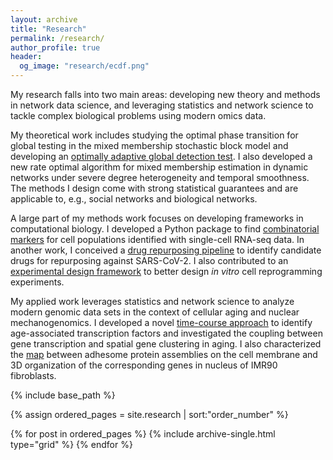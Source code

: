 ```yaml
---
layout: archive
title: "Research"
permalink: /research/
author_profile: true
header:
  og_image: "research/ecdf.png"
---
```


My research falls into two main areas: developing new theory and methods in network data science, and leveraging statistics and network science to tackle complex biological problems using modern omics data. 

My theoretical work includes studying the optimal phase transition for global testing in the mixed membership stochastic block model and developing an [optimally adaptive global detection test](https://projecteuclid.org/journals/bernoulli/volume-29/issue-3/Power-enhancement-and-phase-transitions-for-global-testing-of-the/10.3150/22-BEJ1519.short). I also developed a new rate optimal algorithm for mixed membership estimation in dynamic networks under severe degree heterogeneity and temporal smoothness. The methods I design come with strong statistical guarantees and are applicable to, e.g., social networks and biological networks.

A large part of my methods work focuses on developing frameworks in computational biology. I developed a Python package to find [combinatorial markers](https://www.embopress.org/doi/full/10.15252/msb.20199005) for cell populations identified with single-cell RNA-seq data. In another work, I conceived a [drug repurposing pipeline](https://www.nature.com/articles/s41467-021-21056-z) to identify candidate drugs for repurposing against SARS-CoV-2. I also contributed to an [experimental design framework](https://www.nature.com/articles/s42256-023-00719-0) to better design _in vitro_ cell reprogramming experiments.

My applied work leverages statistics and network science to analyze modern genomic data sets in the context of cellular aging and nuclear mechanogenomics. I developed a novel [time-course approach](https://onlinelibrary.wiley.com/doi/full/10.1111/acel.14056) to identify age-associated transcription factors and investigated the coupling between gene transcription and spatial gene clustering in aging. I also characterized the [map](https://www.biorxiv.org/content/10.1101/2023.12.07.570697v1) between adhesome protein assemblies on the cell membrane and 3D organization of the corresponding genes in nucleus of IMR90 fibroblasts.
<nbsp>

{% include base_path %}

{% assign ordered_pages = site.research | sort:"order_number" %}

{% for post in ordered_pages %}
  {% include archive-single.html type="grid" %}
{% endfor %}
